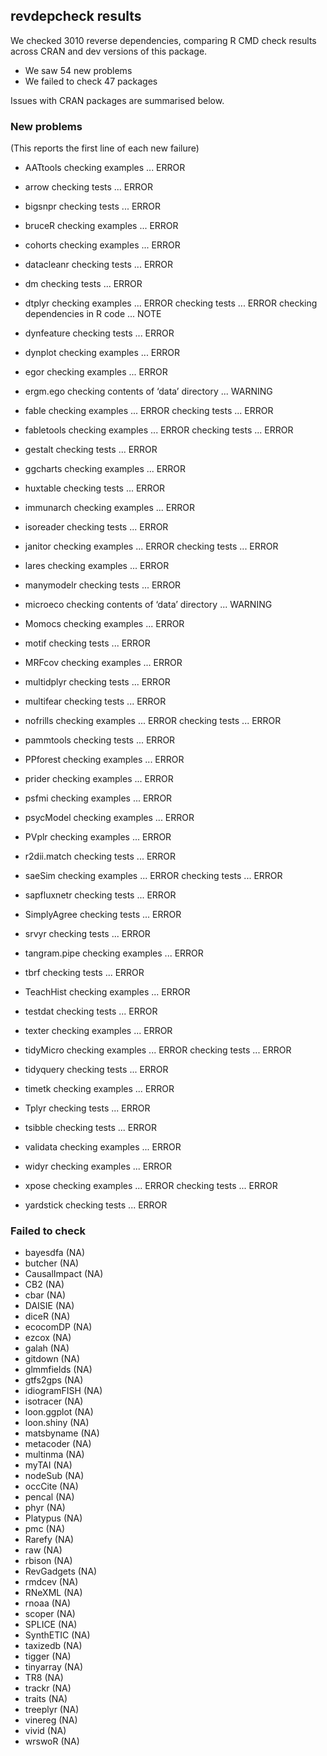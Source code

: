 ## revdepcheck results

We checked 3010 reverse dependencies, comparing R CMD check results across CRAN and dev versions of this package.

 * We saw 54 new problems
 * We failed to check 47 packages

Issues with CRAN packages are summarised below.

### New problems
(This reports the first line of each new failure)

* AATtools
  checking examples ... ERROR

* arrow
  checking tests ... ERROR

* bigsnpr
  checking tests ... ERROR

* bruceR
  checking examples ... ERROR

* cohorts
  checking examples ... ERROR

* datacleanr
  checking tests ... ERROR

* dm
  checking tests ... ERROR

* dtplyr
  checking examples ... ERROR
  checking tests ... ERROR
  checking dependencies in R code ... NOTE

* dynfeature
  checking tests ... ERROR

* dynplot
  checking examples ... ERROR

* egor
  checking examples ... ERROR

* ergm.ego
  checking contents of ‘data’ directory ... WARNING

* fable
  checking examples ... ERROR
  checking tests ... ERROR

* fabletools
  checking examples ... ERROR
  checking tests ... ERROR

* gestalt
  checking tests ... ERROR

* ggcharts
  checking examples ... ERROR

* huxtable
  checking tests ... ERROR

* immunarch
  checking examples ... ERROR

* isoreader
  checking tests ... ERROR

* janitor
  checking examples ... ERROR
  checking tests ... ERROR

* lares
  checking examples ... ERROR

* manymodelr
  checking tests ... ERROR

* microeco
  checking contents of ‘data’ directory ... WARNING

* Momocs
  checking examples ... ERROR

* motif
  checking tests ... ERROR

* MRFcov
  checking examples ... ERROR

* multidplyr
  checking tests ... ERROR

* multifear
  checking tests ... ERROR

* nofrills
  checking examples ... ERROR
  checking tests ... ERROR

* pammtools
  checking tests ... ERROR

* PPforest
  checking examples ... ERROR

* prider
  checking examples ... ERROR

* psfmi
  checking examples ... ERROR

* psycModel
  checking examples ... ERROR

* PVplr
  checking examples ... ERROR

* r2dii.match
  checking tests ... ERROR

* saeSim
  checking examples ... ERROR
  checking tests ... ERROR

* sapfluxnetr
  checking tests ... ERROR

* SimplyAgree
  checking tests ... ERROR

* srvyr
  checking tests ... ERROR

* tangram.pipe
  checking examples ... ERROR

* tbrf
  checking tests ... ERROR

* TeachHist
  checking examples ... ERROR

* testdat
  checking tests ... ERROR

* texter
  checking examples ... ERROR

* tidyMicro
  checking examples ... ERROR
  checking tests ... ERROR

* tidyquery
  checking tests ... ERROR

* timetk
  checking examples ... ERROR

* Tplyr
  checking tests ... ERROR

* tsibble
  checking tests ... ERROR

* validata
  checking examples ... ERROR

* widyr
  checking examples ... ERROR

* xpose
  checking examples ... ERROR
  checking tests ... ERROR

* yardstick
  checking tests ... ERROR

### Failed to check

* bayesdfa     (NA)
* butcher      (NA)
* CausalImpact (NA)
* CB2          (NA)
* cbar         (NA)
* DAISIE       (NA)
* diceR        (NA)
* ecocomDP     (NA)
* ezcox        (NA)
* galah        (NA)
* gitdown      (NA)
* glmmfields   (NA)
* gtfs2gps     (NA)
* idiogramFISH (NA)
* isotracer    (NA)
* loon.ggplot  (NA)
* loon.shiny   (NA)
* matsbyname   (NA)
* metacoder    (NA)
* multinma     (NA)
* myTAI        (NA)
* nodeSub      (NA)
* occCite      (NA)
* pencal       (NA)
* phyr         (NA)
* Platypus     (NA)
* pmc          (NA)
* Rarefy       (NA)
* raw          (NA)
* rbison       (NA)
* RevGadgets   (NA)
* rmdcev       (NA)
* RNeXML       (NA)
* rnoaa        (NA)
* scoper       (NA)
* SPLICE       (NA)
* SynthETIC    (NA)
* taxizedb     (NA)
* tigger       (NA)
* tinyarray    (NA)
* TR8          (NA)
* trackr       (NA)
* traits       (NA)
* treeplyr     (NA)
* vinereg      (NA)
* vivid        (NA)
* wrswoR       (NA)
